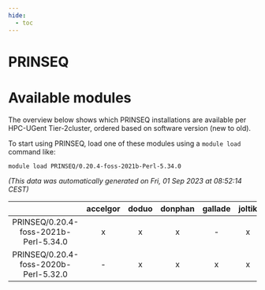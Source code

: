 ```yaml
---
hide:
  - toc
---
```


PRINSEQ
=======

# Available modules


The overview below shows which PRINSEQ installations are available per HPC-UGent Tier-2cluster, ordered based on software version (new to old).

To start using PRINSEQ, load one of these modules using a `module load` command like:

```shell
module load PRINSEQ/0.20.4-foss-2021b-Perl-5.34.0
```

*(This data was automatically generated on Fri, 01 Sep 2023 at 08:52:14 CEST)*  

| |accelgor|doduo|donphan|gallade|joltik|skitty|swalot|victini|
| :---: | :---: | :---: | :---: | :---: | :---: | :---: | :---: | :---: |
|PRINSEQ/0.20.4-foss-2021b-Perl-5.34.0|x|x|x|-|x|x|x|x|
|PRINSEQ/0.20.4-foss-2020b-Perl-5.32.0|-|x|x|x|x|-|x|-|
